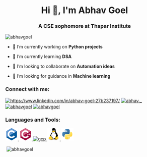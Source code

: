 <h1 align="center">Hi 👋, I'm Abhav Goel</h1>
<h3 align="center">A CSE sophomore at Thapar Institute</h3>

<p align="left"> <img src="https://komarev.com/ghpvc/?username=abhavgoel&label=Profile%20views&color=0e75b6&style=flat" alt="abhavgoel" /> </p>

- 🔭 I’m currently working on **Python projects**

- 🌱 I’m currently learning **DSA**

- 👯 I’m looking to collaborate on **Automation ideas**

- 🤝 I’m looking for guidance in **Machine learning**

<h3 align="left">Connect with me:</h3>
<p align="left">
<a href="https://linkedin.com/in/abhav-goel-27b237197/" target="blank"><img align="center" src="https://raw.githubusercontent.com/rahuldkjain/github-profile-readme-generator/master/src/images/icons/Social/linked-in-alt.svg" alt="https://www.linkedin.com/in/abhav-goel-27b237197/" height="30" width="40" /></a>
<a href="https://instagram.com/abhav._" target="blank"><img align="center" src="https://raw.githubusercontent.com/rahuldkjain/github-profile-readme-generator/master/src/images/icons/Social/instagram.svg" alt="abhav._" height="30" width="40" /></a>
<a href="https://www.codechef.com/users/abhavgoel" target="blank"><img align="center" src="https://cdn.jsdelivr.net/npm/simple-icons@3.1.0/icons/codechef.svg" alt="abhavgoel" height="30" width="40" /></a>
<a href="https://codeforces.com/profile/abhavgoel" target="blank"><img align="center" src="https://cdn.jsdelivr.net/npm/simple-icons@3.0.1/icons/codeforces.svg" alt="abhavgoel" height="30" width="40" /></a>
</p>

<h3 align="left">Languages and Tools:</h3>
<p align="left"> <a href="https://www.cprogramming.com/" target="_blank"> <img src="https://raw.githubusercontent.com/devicons/devicon/master/icons/c/c-original.svg" alt="c" width="40" height="40"/> </a> <a href="https://www.w3schools.com/cpp/" target="_blank"> <img src="https://raw.githubusercontent.com/devicons/devicon/master/icons/cplusplus/cplusplus-original.svg" alt="cplusplus" width="40" height="40"/> </a> <a href="https://cloud.google.com" target="_blank"> <img src="https://www.vectorlogo.zone/logos/google_cloud/google_cloud-icon.svg" alt="gcp" width="40" height="40"/> </a> <a href="https://www.linux.org/" target="_blank"> <img src="https://raw.githubusercontent.com/devicons/devicon/master/icons/linux/linux-original.svg" alt="linux" width="40" height="40"/> </a> <a href="https://www.python.org" target="_blank"> <img src="https://raw.githubusercontent.com/devicons/devicon/master/icons/python/python-original.svg" alt="python" width="40" height="40"/> </a> </p>

<p>&nbsp;<img align="center" src="https://github-readme-stats.vercel.app/api?username=abhavgoel&show_icons=true&locale=en" alt="abhavgoel" /></p>
